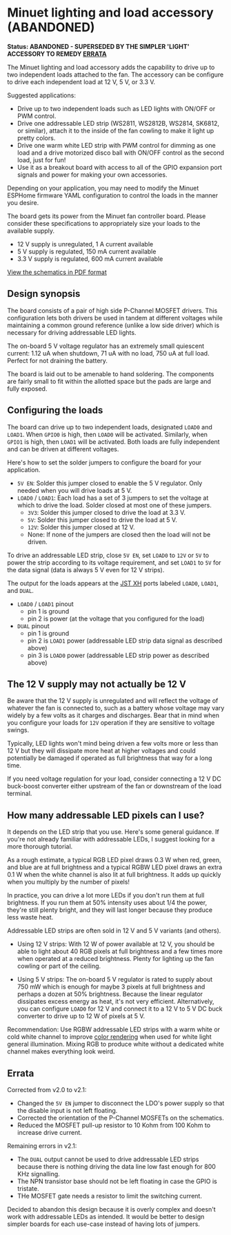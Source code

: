 # Minuet lighting and load accessory (ABANDONED)

**Status: ABANDONED - SUPERSEDED BY THE SIMPLER 'LIGHT' ACCESSORY TO REMEDY [ERRATA](#errata)**

The Minuet lighting and load accessory adds the capability to drive up to two independent loads attached to the fan.  The accessory can be configure to drive each independent load at 12 V, 5 V, or 3.3 V.

Suggested applications:

- Drive up to two independent loads such as LED lights with ON/OFF or PWM control.
- Drive one addressable LED strip (WS2811, WS2812B, WS2814, SK6812, or similar), attach it to the inside of the fan cowling to make it light up pretty colors.
- Drive one warm white LED strip with PWM control for dimming as one load and a drive motorized disco ball with ON/OFF control as the second load, just for fun!
- Use it as a breakout board with access to all of the GPIO expansion port signals and power for making your own accessories.

Depending on your application, you may need to modify the Minuet ESPHome firmware YAML configuration to control the loads in the manner you desire.

The board gets its power from the Minuet fan controller board.  Please consider these specifications to appropriately size your loads to the available supply.

- 12 V supply is unregulated, 1 A current available
- 5 V supply is regulated, 150 mA current available
- 3.3 V supply is regulated, 600 mA current available

[View the schematics in PDF format](load.pdf)

## Design synopsis

The board consists of a pair of high side P-Channel MOSFET drivers.  This configuration lets both drivers be used in tandem at different voltages while maintaining a common ground reference (unlike a low side driver) which is necessary for driving addressable LED lights.

The on-board 5 V voltage regulator has an extremely small quiescent current: 1.12 uA when shutdown, 71 uA with no load, 750 uA at full load.  Perfect for not draining the battery.

The board is laid out to be amenable to hand soldering.  The components are fairly small to fit within the allotted space but the pads are large and fully exposed.

## Configuring the loads

The board can drive up to two independent loads, designated `LOAD0` and `LOAD1`.  When `GPIO0` is high, then `LOAD0` will be activated.  Similarly, when `GPIO1` is high, then `LOAD1` will be activated.  Both loads are fully independent and can be driven at different voltages.

Here's how to set the solder jumpers to configure the board for your application.

- `5V EN`: Solder this jumper closed to enable the 5 V regulator.  Only needed when you will drive loads at 5 V.
- `LOAD0` / `LOAD1`: Each load has a set of 3 jumpers to set the voltage at which to drive the load.  Solder closed at most one of these jumpers.
  - `3V3`: Solder this jumper closed to drive the load at 3.3 V.
  - `5V`: Solder this jumper closed to drive the load at 5 V.
  - `12V`: Solder this jumper closed at 12 V.
  - None: If none of the jumpers are closed then the load will not be driven.

To drive an addressable LED strip, close `5V EN`, set `LOAD0` to `12V` or `5V` to power the strip according to its voltage requirement, and set `LOAD1` to `5V` for the data signal (data is always 5 V even for 12 V strips).

The output for the loads appears at the [JST XH](https://www.jst.com/wp-content/uploads/2021/01/eXH-new.pdf) ports labeled `LOAD0`, `LOAD1`, and `DUAL`.

- `LOAD0` / `LOAD1` pinout
  - pin 1 is ground
  - pin 2 is power (at the voltage that you configured for the load)
- `DUAL` pinout
  - pin 1 is ground
  - pin 2 is `LOAD1` power (addressable LED strip data signal as described above)
  - pin 3 is `LOAD0` power (addressable LED strip power as described above)

## The 12 V supply may not actually be 12 V

Be aware that the 12 V supply is unregulated and will reflect the voltage of whatever the fan is connected to, such as a battery whose voltage may vary widely by a few volts as it charges and discharges.  Bear that in mind when you configure your loads for `12V` operation if they are sensitive to voltage swings.

Typically, LED lights won't mind being driven a few volts more or less than 12 V but they will dissipate more heat at higher voltages and could potentially be damaged if operated as full brightness that way for a long time.

If you need voltage regulation for your load, consider connecting a 12 V DC buck-boost converter either upstream of the fan or downstream of the load terminal.

## How many addressable LED pixels can I use?

It depends on the LED strip that you use.  Here's some general guidance.  If you're not already familiar with addressable LEDs, I suggest looking for a more thorough tutorial.

As a rough estimate, a typical RGB LED pixel draws 0.3 W when red, green, and blue are at full brightness and a typical RGBW LED pixel draws an extra 0.1 W when the white channel is also lit at full brightness.  It adds up quickly when you multiply by the number of pixels!

In practice, you can drive a lot more LEDs if you don't run them at full brightness.  If you run them at 50% intensity uses about 1/4 the power, they're still plenty bright, and they will last longer because they produce less waste heat.

Addressable LED strips are often sold in 12 V and 5 V variants (and others).

- Using 12 V strips: With 12 W of power available at 12 V, you should be able to light about 40 RGB pixels at full brightness and a few times more when operated at a reduced brightness.  Plenty for lighting up the fan cowling or part of the ceiling.

- Using 5 V strips: The on-board 5 V regulator is rated to supply about 750 mW which is enough for maybe 3 pixels at full brightness and perhaps a dozen at 50% brightness.  Because the linear regulator dissipates excess energy as heat, it's not very efficient.  Alternatively, you can configure `LOAD0` for 12 V and connect it to a 12 V to 5 V DC buck converter to drive up to 12 W of pixels at 5 V.

Recommendation: Use RGBW addressable LED strips with a warm white or cold white channel to improve [color rendering](https://en.wikipedia.org/wiki/Color_rendering_index) when used for white light general illumination.  Mixing RGB to produce white without a dedicated white channel makes everything look weird.

## Errata

Corrected from v2.0 to v2.1:

- Changed the `5V EN` jumper to disconnect the LDO's power supply so that the disable input is not left floating.
- Corrected the orientation of the P-Channel MOSFETs on the schematics.
- Reduced the MOSFET pull-up resistor to 10 Kohm from 100 Kohm to increase drive current.

Remaining errors in v2.1:

- The `DUAL` output cannot be used to drive addressable LED strips because there is nothing driving the data line low fast enough for 800 KHz signalling.
- The NPN transistor base should not be left floating in case the GPIO is tristate.
- THe MOSFET gate needs a resistor to limit the switching current.

Decided to abandon this design because it is overly complex and doesn't work with addressable LEDs as intended.  It would be better to design simpler boards for each use-case instead of having lots of jumpers.
